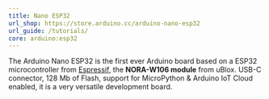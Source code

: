 ```yaml
---
title: Nano ESP32
url_shop: https://store.arduino.cc/arduino-nano-esp32
url_guide: /tutorials/
core: arduino:esp32
---
```


The Arduino Nano ESP32 is the first ever Arduino board based on a ESP32 microcontroller from [Espressif](https://www.espressif.com/en/products/socs/esp32), the **NORA-W106 module** from uBlox. USB-C connector, 128 Mb of Flash, support for MicroPython & Arduino IoT Cloud enabled, it is a very versatile development board.